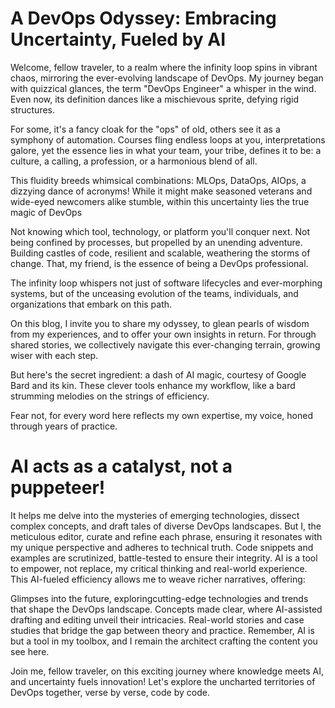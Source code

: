 
# A DevOps Odyssey: Embracing Uncertainty, Fueled by AI
Welcome, fellow traveler, to a realm where the infinity loop spins in vibrant chaos, mirroring the ever-evolving landscape of DevOps.
My journey began with quizzical glances, the term "DevOps Engineer" a whisper in the wind.
Even now, its definition dances like a mischievous sprite, defying rigid structures.

For some, it's a fancy cloak for the "ops" of old, others see it as a symphony of automation.
Courses fling endless loops at you, interpretations galore,
yet the essence lies in what your team, your tribe, defines it to be:
a culture, a calling, a profession, or a harmonious blend of all.

This fluidity breeds whimsical combinations: MLOps, DataOps, AIOps, a dizzying dance of acronyms!
While it might make seasoned veterans and wide-eyed newcomers alike stumble,
within this uncertainty lies the true magic of DevOps

Not knowing which tool, technology, or platform you'll conquer next.
Not being confined by processes, but propelled by an unending adventure.
Building castles of code, resilient and scalable, weathering the storms of change.
That, my friend, is the essence of being a DevOps professional.

The infinity loop whispers not just of software lifecycles and ever-morphing systems,
but of the unceasing evolution of the teams, individuals, and organizations that embark on this path.

On this blog, I invite you to share my odyssey, to glean pearls of wisdom from my experiences,
and to offer your own insights in return.
For through shared stories, we collectively navigate this ever-changing terrain, growing wiser with each step.

But here's the secret ingredient:
a dash of AI magic, courtesy of Google Bard and its kin.
These clever tools enhance my workflow, like a bard strumming melodies on the strings of efficiency.

Fear not, for every word here reflects my own expertise, my voice, honed through years of practice.

# AI acts as a catalyst, not a puppeteer!

It helps me delve into the mysteries of emerging technologies,
dissect complex concepts, and draft tales of diverse DevOps landscapes.
But I, the meticulous editor, curate and refine each phrase,
ensuring it resonates with my unique perspective and adheres to technical truth.
Code snippets and examples are scrutinized, battle-tested to ensure their integrity.
AI is a tool to empower, not replace, my critical thinking and real-world experience.
This AI-fueled efficiency allows me to weave richer narratives, offering:

Glimpses into the future, exploringcutting-edge technologies and trends that shape the DevOps landscape.
Concepts made clear, where AI-assisted drafting and editing unveil their intricacies.
Real-world stories and case studies that bridge the gap between theory and practice.
Remember, AI is but a tool in my toolbox, and I remain the architect crafting the content you see here.

Join me, fellow traveler, on this exciting journey where knowledge meets AI, and uncertainty fuels innovation!
Let's explore the uncharted territories of DevOps together, verse by verse, code by code.
